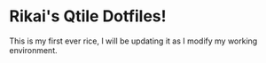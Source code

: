 # Rikai's Qtile Dotfiles!
This is my first ever rice, I will be updating it as I modify my working environment.

